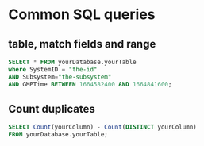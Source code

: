 # Common SQL queries

## table, match fields and range

```sql
SELECT * FROM yourDatabase.yourTable
where SystemID = "the-id"
AND Subsystem="the-subsystem"
AND GMPTime BETWEEN 1664582400 AND 1664841600;
```

## Count duplicates

```sql
SELECT Count(yourColumn) - Count(DISTINCT yourColumn)
FROM yourDatabase.yourTable;
```
